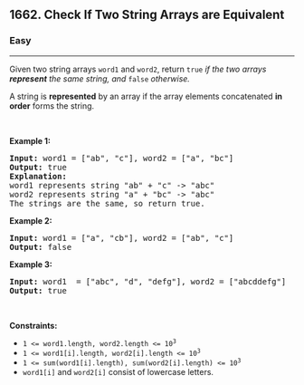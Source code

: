 <h2>1662. Check If Two String Arrays are Equivalent</h2><h3>Easy</h3><hr><div><p>Given two string arrays <code>word1</code> and <code>word2</code>, return<em> </em><code>true</code><em> if the two arrays <strong>represent</strong> the same string, and </em><code>false</code><em> otherwise.</em></p>

<p>A string is <strong>represented</strong> by an array if the array elements concatenated <strong>in order</strong> forms the string.</p>

<p>&nbsp;</p>
<p><strong>Example 1:</strong></p>

<pre><strong>Input:</strong> word1 = ["ab", "c"], word2 = ["a", "bc"]
<strong>Output:</strong> true
<strong>Explanation:</strong>
word1 represents string "ab" + "c" -&gt; "abc"
word2 represents string "a" + "bc" -&gt; "abc"
The strings are the same, so return true.</pre>

<p><strong>Example 2:</strong></p>

<pre><strong>Input:</strong> word1 = ["a", "cb"], word2 = ["ab", "c"]
<strong>Output:</strong> false
</pre>

<p><strong>Example 3:</strong></p>

<pre><strong>Input:</strong> word1  = ["abc", "d", "defg"], word2 = ["abcddefg"]
<strong>Output:</strong> true
</pre>

<p>&nbsp;</p>
<p><strong>Constraints:</strong></p>

<ul>
	<li><code>1 &lt;= word1.length, word2.length &lt;= 10<sup>3</sup></code></li>
	<li><code>1 &lt;= word1[i].length, word2[i].length &lt;= 10<sup>3</sup></code></li>
	<li><code>1 &lt;= sum(word1[i].length), sum(word2[i].length) &lt;= 10<sup>3</sup></code></li>
	<li><code>word1[i]</code> and <code>word2[i]</code> consist of lowercase letters.</li>
</ul>
</div>